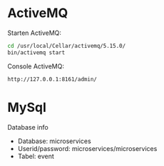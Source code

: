 # ActiveMQ
Starten ActiveMQ:

~~~sh
cd /usr/local/Cellar/activemq/5.15.0/
bin/activemq start
~~~

Console ActiveMQ:

~~~http
http://127.0.0.1:8161/admin/
~~~

# MySql
Database info
* Database: microservices
* Userid/password: microservices/microservices
* Tabel: event
